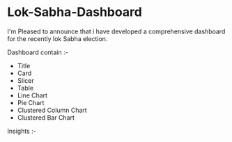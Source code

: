 # Lok-Sabha-Dashboard

I'm Pleased to announce that i have developed a comprehensive dashboard for the recently lok Sabha election.

Dashboard contain :-

- Title
- Card
- Slicer
- Table
- Line Chart 
- Pie Chart
- Clustered Column Chart
- Clustered Bar Chart

Insights :-

